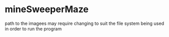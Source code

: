 # mineSweeperMaze
path to the imagees may require changing to suit the file system being used in order to run the program
